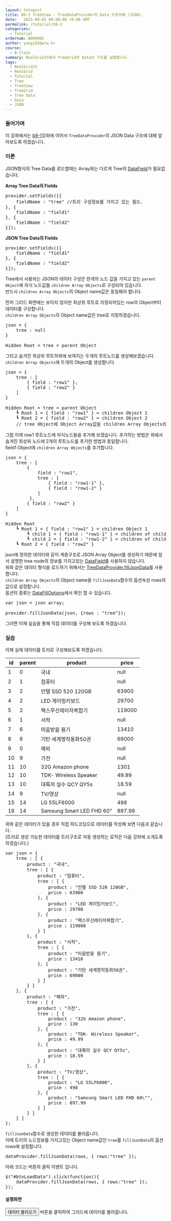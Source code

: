```yaml
---
layout: tutopost
title: B9-2 TreeView - TreeDataProvider의 Data 구조이해 (JSON).
date:   2015-09-01 00:00:00 +9:00 GMT
permalink: /tutorial/b9-2
categories: 
  - Tutorial
ordernum: B009002
author: yoogi82@wrw.kr
course:
  - B-Class
summary: RealGridJS에서 TreeGrid의 Data의 구조를 설명합니다.
tags: 
  - RealGridJS
  - RealGrid
  - Tutorial
  - Tree
  - TreeView
  - TreeGrid
  - Tree Data
  - Data         
  - JSON
---
```


<script type="text/javascript" src="/script/dlgrids_eval.js"></script>
<script type="text/javascript" src="/script/realgridjs.js"></script>

<script language="javascript">
  var treeView;
  var dataProvider;
	var json = {
		tree : [ {
			product : "국내",
			tree : [ {
				product : "컴퓨터",
				tree : [ {
					product : "인텔 SSD 520 120GB",
					price : 63900
				}, {
					product : "LED 게이밍키보드",
					price : 29700
				}, {
					product : "팩스무선레이저복합기",
					price : 119000
				} ]
			}, {
				product : "서적",
				tree : [ {
					product : "미움받을 용기",
					price : 13410
				}, {
					product : "기탄 세계명작동화50권",
					price : 69000
				} ]
			} ]
		}, {
			product : "해외",
			tree : [ {
				product : "가전",
				tree : [ {
					product : "32G Amazon phone",
					price : 130
				}, {
					product : "TDK- Wireless Speaker",
					price : 49.99
				}, {
					product : "대륙의 실수 QCY QY5s",
					price : 18.59
				} ]
			}, {
				product : "TV/영상",
				tree : [ {
					product : "LG 55LF6000",
					price : 498
				}, {
					product : "Samsung Smart LED FHD 60\"",
					price : 897.99
				} ]
			} ]
		} ]
	};


  $(document).ready( function() {

    RealGridJS.setTrace(false);
    RealGridJS.setRootContext("/script");
    
    dataProvider = new RealGridJS.LocalTreeDataProvider();
    treeView = new RealGridJS.TreeView("realgrid");
    treeView.setDataSource(dataProvider);

    dataProvider.setFields([{
      fieldName: "product"
    }, {
      fieldName: "price"
    }]);

    treeView.setColumns([{
      name: "product",
      fieldName: "product",
      width: 200
    }, {
      name: "price",
      fieldName: "price"
    }]);

	$("#btnLoadData").click(function(){
		dataProvider.fillJsonData(json,{rows : "tree"});
	});
	
  })
</script>

### 들어가며

이 강좌에서는 [b9-1](/tutorial/b9-1/)강좌에 이어서 `TreeDataProvider`의 JSON Data 구조에 대해 알아보도록 하겠습니다.

### 이론

JSON형식의 Tree Data를 로드할때는 Array와는 다르게 Tree의 [DataField](/api/types/DataField/)가 필요없습니다.

**Array Tree Data의 Fields**

<pre class="prettyprint">
provider.setFields([{
	fieldName : "tree" //트리 구성정보를 가지고 있는 필드.
}, {
	fieldName : "field1"
}, {
	fieldName : "field2"
}]);
</pre>

**JSON Tree Data의 Fields**

<pre class="prettyprint">
provider.setFields([{
	fieldName : "field1"
}, {
	fieldName : "field2"
}]);
</pre>

Tree에서 사용되는 JSON의 데이터 구성은 한개의 노드 값을 가지고 있는 `parent Object`에 자식 노드값들 `children Array Objects`로 구성되어 있습니다.  
반드시 `children Array Objects`의 Object name값은 동일해야 합니다.

먼저 그리드 화면에는 보이지 않지만 최상위 루트로 지정되어있는 row의 Object부터 데이터를 구성합니다.  
`children Array Objects`의 Object name값은 tree로 지정하겠습니다.

<pre class="prettyprint">
json = { 
	tree : null 
}

Hidden Root = tree = parent Object
</pre>

그리고 숨겨진 최상위 루트하위에 보여지는 두개의 루트노드를 생성해보겠습니다.  
`children Array Objects`에 두개의 Object를 생성합니다.

<pre class="prettyprint">
json = { 
	tree : [ 
		{ field : "row1" }, 
		{ field : "row2" } 
	] 
}

Hidden Root = tree = parent Object
	┗ Root 1 = { field : "row1" } = children Object 1
	┗ Root 2 = { field : "row2" } = children Object 2 
	// tree Object에 Object Array값을 children Array Objects라 지칭하겠습니다.
</pre>

그럼 이제 row1 루트노드에 자식노드들을 추가해 보겠습니다. 
추가하는 방법은 위에서 숨겨진 최상위 노드에 2개의 루트노드를 추가한 방법과 동일합니다.  
field1 Object에 `children Array Objects`를 추가합니다.

<pre class="prettyprint">
json = { 
	tree : [ 
		{ 
			field : "row1",
			tree : [
				{ field : "row1-1" },
				{ field : "row1-2" }
			]
		 }, 
		{ field : "row2" } 
	] 
}

Hidden Root
	┗ Root 1 = { field : "row1" } = children Object 1
		┗ child 1 = { field : "row1-1" } = children of children Object 1
		┗ child 2 = { field : "row1-2" } = children of children Object 2
	┗ Root 2 = { field : "row2" }
</pre>

json에 정의한 데이터와 같이 계층구조로 JSON Array Object를 생성하기 때문에 앞서 설명한 tree node의 정보를 가지고있는 [DataField](/api/types/DataField/)를 사용하지 않습니다.  
위와 같은 데이터 형식을 로드하기 위해서는 [TreeDataProvider.fillJsonData](/api/TreeDataProvider/fillJsonData/)를 사용합니다.    
`children Array Objects`의 Object name을 `fillJsonData`함수의 옵션속성 rows의 값으로 설정합니다.  
옵션의 종류는 [DataFillOptions](/api/types/DataFillOptions/)에서 확인 할 수 있습니다.

<pre class="prettyprint">
var json = json array;

provider.fillJsonData(json, {rows : "tree"}); 
</pre>

그러면 이제 실습을 통해 직접 데이터를 구성해 보도록 하겠습니다.


### 실습

이제 실제 데이터를 트리로 구성해보도록 하겠습니다.

 id | parent | product | price
 --|--|--|--
1 | 0 |국내 	| null
2 | 1 |컴퓨터 |	null
3|2| 인텔 SSD 520 120GB |	63900
4|2| LED 게이밍키보드 |	29700
5|2| 팩스무선레이저복합기 |	119000
6|1| 서적	|null
7|6| 미움받을 용기 |	13410
8|6| 기탄 세계명작동화50권 |	69000
9|0| 해외	|null
10|9| 가전	|null
11|10| 32G Amazon phone |	1301
12|10| TDK- Wireless Speaker |	49.99
13|10| 대륙의 실수 QCY QY5s |	18.59
14|9|TV/영상	|null
15|14|LG 55LF6000 |	498
16|14|Samsung Smart LED FHD 60" |	897.99

위와 같은 데이터가 있을 경우 직접 하드코딩으로 데이터를 작성해 보면 다음과 같습니다.   
(트리로 생성 가능한 데이터를 트리구조로 자동 생성하는 로직은 다음 강좌에 소개도록 하겠습니다.)  

<pre class="prettyprint">
var json = {
	tree : [ {
		product : "국내",
		tree : [ {
			product : "컴퓨터",
			tree : [ {
				product : "인텔 SSD 520 120GB",
				price : 63900
			}, {
				product : "LED 게이밍키보드",
				price : 29700
			}, {
				product : "팩스무선레이저복합기",
				price : 119000
			} ]
		}, {
			product : "서적",
			tree : [ {
				product : "미움받을 용기",
				price : 13410
			}, {
				product : "기탄 세계명작동화50권",
				price : 69000
			} ]
		} ]
	}, {
		product : "해외",
		tree : [ {
			product : "가전",
			tree : [ {
				product : "32G Amazon phone",
				price : 130
			}, {
				product : "TDK- Wireless Speaker",
				price : 49.99
			}, {
				product : "대륙의 실수 QCY QY5s",
				price : 18.59
			} ]
		}, {
			product : "TV/영상",
			tree : [ {
				product : "LG 55LF6000",
				price : 498
			}, {
				product : "Samsung Smart LED FHD 60\"",
				price : 897.99
			} ]
		} ]
	} ]
};
</pre>

`fillJsonData`함수로 생성한 데이터를 불러옵니다.  
이때 트리의 노드정보를 가지고있는 Object name값인 `tree`를 `fillJsonData`의 옵션 rows에 설정합니다.

<pre class="prettyprint">
dataProvider.fillJsonData(rows, { rows:"tree" });
</pre>
 
아래 코드는 버튼의 클릭 이벤트 입니다.

<pre class="prettyprint">
$("#btnLoadData").click(function(){
	dataProvider.fillJsonData(rows, { rows:"tree" });
});
</pre>


#### 실행화면
<input type="button" class="btn btn-primary btn-xs" id="btnLoadData" value="데이터 불러오기" /> 버튼을 클릭하여 그리드에 데이터를 불러옵니다.<br/>

<div id="realgrid" style="width: 100%; height: 200px;"></div>

### 전체 소스코드

##### SCRIPT    

<pre class="prettyprint full-source-script">
&lt;link rel=&quot;stylesheet&quot; href=&quot;/css/bootstrap.css&quot;&gt;
&lt;script type=&quot;text/javascript&quot; src=&quot;/script/jquery-1.112.min.js&quot;&gt;&lt;/script&gt;
&lt;script type=&quot;text/javascript&quot; src=&quot;/script/bootstrap.min.js&quot;&gt;&lt;/script&gt;
&lt;!--realgrid--&gt;
&lt;script type=&quot;text/javascript&quot; src=&quot;/script/dlgrids_eval.js&quot;&gt;&lt;/script&gt;
&lt;script type=&quot;text/javascript&quot; src=&quot;/script/realgridjs.js&quot;&gt;&lt;/script&gt;

&lt;script&gt;
var treeView;
  var dataProvider;
	var json = {
		tree : [ {
			product : "국내",
			tree : [ {
				product : "컴퓨터",
				tree : [ {
					product : "인텔 SSD 520 120GB",
					price : 63900
				}, {
					product : "LED 게이밍키보드",
					price : 29700
				}, {
					product : "팩스무선레이저복합기",
					price : 119000
				} ]
			}, {
				product : "서적",
				tree : [ {
					product : "미움받을 용기",
					price : 13410
				}, {
					product : "기탄 세계명작동화50권",
					price : 69000
				} ]
			} ]
		}, {
			product : "해외",
			tree : [ {
				product : "가전",
				tree : [ {
					product : "32G Amazon phone",
					price : 130
				}, {
					product : "TDK- Wireless Speaker",
					price : 49.99
				}, {
					product : "대륙의 실수 QCY QY5s",
					price : 18.59
				} ]
			}, {
				product : "TV/영상",
				tree : [ {
					product : "LG 55LF6000",
					price : 498
				}, {
					product : "Samsung Smart LED FHD 60\"",
					price : 897.99
				} ]
			} ]
		} ]
	};


  $(document).ready( function() {

    RealGridJS.setTrace(false);
    RealGridJS.setRootContext("/script");
    
    dataProvider = new RealGridJS.LocalTreeDataProvider();
    treeView = new RealGridJS.TreeView("realgrid");
    treeView.setDataSource(dataProvider);

    dataProvider.setFields([{
      fieldName: "product"
    }, {
      fieldName: "price"
    }]);

    treeView.setColumns([{
      name: "product",
      fieldName: "product",
      width: 200
    }, {
      name: "price",
      fieldName: "price"
    }]);

	$("#btnLoadData").click(function(){
		dataProvider.fillJsonData(json,{rows : "tree"});
	});
	
  })
&lt;/script&gt;
</pre>

##### HTML
<pre class="prettyprint full-source-html">
&lt;input type="button" class="btn btn-primary btn-xs" id="btnLoadData" value="데이터 불러오기" /&gt; 버튼을 클릭하여 그리드에 데이터를 불러옵니다.
&lt;div id=&quot;realgrid&quot; style=&quot;width: 100%; height: 200px;&quot;&gt;&lt;/div&gt;
</pre>


---
**관련 데모 페이지**

* [TreeView](http://demo.realgrid.com/Demo/TreeDataModel)

---
**API 참조**

* [TreeLocalDataProvider.setRows()](/api/TreeDataProvider/setRows/){:target="_blank"}
